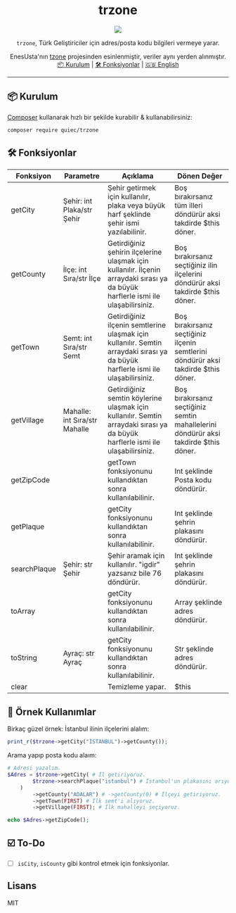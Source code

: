 <div align="center">
  <h1>trzone</h1>
  <img src="https://s7.gifyu.com/images/ezgif.com-video-to-mp4.gif"></img>
</div>
<p align="center">
   <code>trzone</code>, Türk Geliştiriciler için adres/posta kodu bilgileri vermeye yarar.
   <p align="center">EnesUsta'nın <a href="https://github.com/enesusta/tzone">tzone</a> projesinden esinlenmiştir, veriler aynı yerden alınmıştır.
    <br>
        <a href="https://github.com/quiec/trzone/blob/master/README.md#-kurulum">📦 Kurulum</a> |
        <a href="https://github.com/quiec/trzone/blob/master/README.md#-fonksiyonlar">🛠 Fonksiyonlar</a> |
        <a href="https://github.com/quiec/trzone/blob/master/README-en.md">🇬🇧 English</a>
    <br>
</p>
</p>

----
## 📦 Kurulum
[Composer](https://getcomposer.org/) kullanarak hızlı bir şekilde kurabilir & kullanabilirsiniz:
```sh
composer require quiec/trzone
```

## 🛠 Fonksiyonlar
| Fonksiyon    | Parametre                     | Açıklama                                                                                                                          | Dönen Değer                                                                          |
|--------------|-------------------------------|-----------------------------------------------------------------------------------------------------------------------------------|--------------------------------------------------------------------------------------|
| getCity      | Şehir: int Plaka/str Şehir    | Şehir getirmek için kullanılır, plaka veya büyük harf şeklinde şehir ismi yazılabilinir.                                          | Boş bırakırsanız tüm illeri döndürür aksi takdirde $this döner.                      |
| getCounty    | İlçe: int Sıra/str İlçe       | Getirdiğiniz şehirin ilçelerine ulaşmak için kullanılır. İlçenin arraydaki sırası ya da büyük harflerle ismi ile ulaşabilirsiniz. | Boş bırakırsanız seçtiğiniz ilin ilçelerini döndürür aksi takdirde $this döner.      |
| getTown      | Semt: int Sıra/str Semt       | Getirdiğiniz ilçenin semtlerine ulaşmak için kullanılır. Semtin arraydaki sırası ya da büyük harflerle ismi ile ulaşabilirsiniz.  | Boş bırakırsanız seçtiğiniz ilçenin semtlerini döndürür aksi takdirde $this döner.   |
| getVillage   | Mahalle: int Sıra/str Mahalle | Getirdiğiniz semtin köylerine ulaşmak için kullanılır. Semtin arraydaki sırası ya da büyük harflerle ismi ile ulaşabilirsiniz.    | Boş bırakırsanız seçtiğiniz semtin mahallelerini döndürür aksi takdirde $this döner. |
| getZipCode   |                               | getTown fonksiyonunu kullandıktan sonra kullanılabilinir.                                                                         | Int şeklinde Posta kodu döndürür.                                                    |
| getPlaque    |                               | getCity fonksiyonunu kullandıktan sonra kullanılabilinir.                                                                         | Int şeklinde şehrin plakasını döndürür.                                              |
| searchPlaque | Şehir: str Şehir              | Şehir aramak için kullanılır. "igdir" yazsanız bile 76 döndürür.                                                                  | Int şeklinde şehrin plakasını döndürür.                                              |
| toArray      |                               | getCity fonksiyonunu kullandıktan sonra kullanılabilinir.                                                                         | Array şeklinde adres döndürür.                                                       |
| toString     | Ayraç: str Ayraç              | getCity fonksiyonunu kullandıktan sonra kullanılabilinir.                                                                         | Str şeklinde adres döndürür.                                                         |
| clear        |                               | Temizleme yapar.                                                                                                                  | $this                                                                                |

## 🔷 Örnek Kullanımlar
Birkaç güzel örnek:
İstanbul ilinin ilçelerini alalım:

```php
print_r($trzone->getCity("İSTANBUL")->getCounty());
```

Arama yapıp posta kodu alaım:
```php
# Adresi yazalım.
$Adres = $trzone->getCity( # İl getiriyoruz.
        $trzone->searchPlaque("istanbul") # İstanbul'un plakasını arıyoruz. searchPlaque olmadan istanbul yazarsak bulamıyacaktır, çünkü veriler büyük harfledir #
    )
        ->getCounty("ADALAR") # ->getCounty(0) # İlçeyi getiriyoruz.
        ->getTown(FIRST) # İlk semt'i alıyoruz.
        ->getVillage(FIRST); # İlk mahalleyi seçiyoruz.

echo $Adres->getZipCode();
```
## ☑️ To-Do
- [ ] `isCity`, `isCounty` gibi kontrol etmek için fonksiyonlar.

## Lisans
MIT
